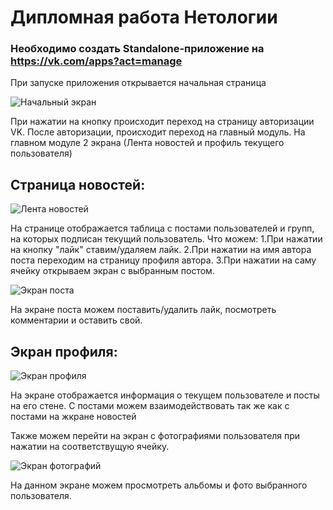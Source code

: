 # Дипломная работа Нетологии

### Необходимо создать Standalone-приложение на https://vk.com/apps?act=manage

При запуске приложения открывается начальная страница 

![Начальный экран](https://user-images.githubusercontent.com/86298777/203659379-2beb21f0-549d-4814-b3e8-b637e6b76f60.png)

При нажатии на кнопку происходит переход на страницу авторизации VK. После авторизации, происходит переход на главный модуль. 
На главном модуле 2 экрана (Лента новостей и профиль текущего пользователя)

## Страница новостей:

![Лента новостей](https://user-images.githubusercontent.com/86298777/203659830-c87c9c4d-1f15-4a3d-ba76-dd75f98dd7e4.png)

На странице отображается таблица с постами пользователей и групп, на которых подписан текущий пользователь. 
Что можем:
1.При нажатии на кнопку "лайк" ставим/удаляем лайк. 
2.При нажатии на имя автора поста переходим на страницу профиля автора.
3.При нажатии на саму ячейку открываем экран с выбранным постом. 

![Экран поста](https://user-images.githubusercontent.com/86298777/203660317-6a80180d-8809-4af8-978f-0594fc9d12f3.png)

На экране поста можем поставить/удалить лайк, посмотреть комментарии и оставить свой. 

## Экран профиля:

![Экран профиля](https://user-images.githubusercontent.com/86298777/203660568-0f9406c5-c99c-45e9-8410-ae54d823e322.png)

На экране отображается информация о текущем пользователе и посты на его стене. 
С постами можем взаимодействовать так же как с постами на жкране новостей

Также можем перейти на экран с фотографиями пользователя при нажатии на соответствущую ячейку.

![Экран фотографий](https://user-images.githubusercontent.com/86298777/203660816-aa3c07cb-50cd-438f-b5d0-b802b55ab879.png)

На данном экране можем просмотреть альбомы и фото выбранного пользователя. 
